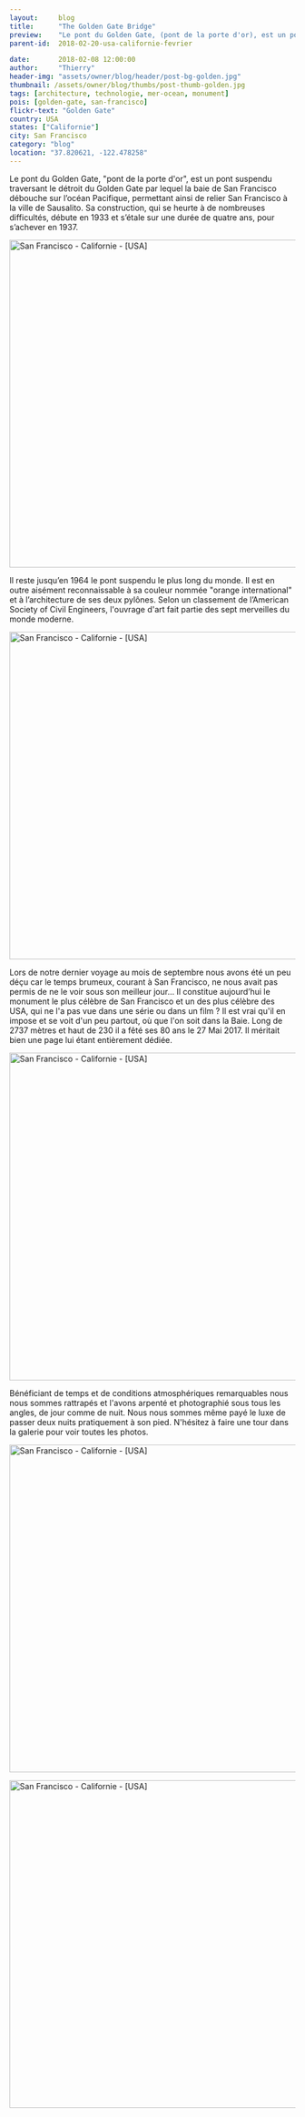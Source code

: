 ```yaml
---
layout:     blog
title:      "The Golden Gate Bridge"
preview:    "Le pont du Golden Gate, (pont de la porte d'or), est un pont suspendu traversant le détroit du Golden Gate par lequel la baie de San Francisco débouche sur l’océan Pacifique... "
parent-id:  2018-02-20-usa-californie-fevrier

date:       2018-02-08 12:00:00
author:     "Thierry"
header-img: "assets/owner/blog/header/post-bg-golden.jpg"
thumbnail: /assets/owner/blog/thumbs/post-thumb-golden.jpg
tags: [architecture, technologie, mer-ocean, monument]
pois: [golden-gate, san-francisco]
flickr-text: "Golden Gate"
country: USA 
states: ["Californie"]
city: San Francisco
category: "blog"
location: "37.820621, -122.478258"
---
```


Le pont du Golden Gate, "pont de la porte d'or", est un pont suspendu traversant le détroit du Golden Gate par lequel la baie de San Francisco débouche sur l’océan Pacifique, permettant ainsi de relier San Francisco à la ville de Sausalito. Sa construction, qui se heurte à de nombreuses difficultés, débute en 1933 et s’étale sur une durée de quatre ans, pour s’achever en 1937.  

<a data-flickr-embed="true" data-footer="true"  href="https://www.flickr.com/photos/2ozr/39574052884/in/datetaken/" title="San Francisco - Californie - [USA]"><img src="https://farm5.staticflickr.com/4707/39574052884_a118267427_b.jpg" width="1024" height="576" alt="San Francisco - Californie - [USA]"></a><script async src="//embedr.flickr.com/assets/client-code.js" charset="utf-8"></script>  

 Il reste jusqu’en 1964 le pont suspendu le plus long du monde. Il est en outre aisément reconnaissable à sa couleur nommée "orange international" et à l’architecture de ses deux pylônes. Selon un classement de l’American Society of Civil Engineers, l'ouvrage d'art fait partie des sept merveilles du monde moderne.  

 <a data-flickr-embed="true" data-footer="true"  href="https://www.flickr.com/photos/2ozr/40284708701/in/datetaken/" title="San Francisco - Californie - [USA]"><img src="https://farm5.staticflickr.com/4694/40284708701_0586588138_b.jpg" width="1024" height="576" alt="San Francisco - Californie - [USA]"></a><script async src="//embedr.flickr.com/assets/client-code.js" charset="utf-8"></script>  

Lors de notre dernier voyage au mois de septembre nous avons été un peu déçu car le temps brumeux, courant à San Francisco, ne nous avait pas permis de ne le voir sous son meilleur jour... Il constitue aujourd’hui le monument le plus célèbre de San Francisco et un des plus célèbre des USA, qui ne l'a pas vue dans une série ou dans un film ? Il est vrai qu'il en impose et se voit d'un peu partout, où que l'on soit dans la Baie. Long de 2737 mètres et haut de 230 il a fêté ses 80 ans le 27 Mai 2017. Il méritait bien une page lui étant entièrement dédiée.  

<a data-flickr-embed="true" data-footer="true"  href="https://www.flickr.com/photos/2ozr/39573641064/in/datetaken/" title="San Francisco - Californie - [USA]"><img src="https://farm5.staticflickr.com/4676/39573641064_88eb340349_b.jpg" width="1024" height="576" alt="San Francisco - Californie - [USA]"></a><script async src="//embedr.flickr.com/assets/client-code.js" charset="utf-8"></script>  

Bénéficiant de temps et de conditions atmosphériques remarquables nous nous sommes rattrapés et l'avons arpenté et photographié sous tous les angles, de jour comme de nuit. Nous nous sommes même payé le luxe de passer deux nuits pratiquement à son pied. N'hésitez à faire une tour dans la galerie pour voir toutes les photos.  

<a data-flickr-embed="true" data-footer="true"  href="https://www.flickr.com/photos/2ozr/40285225561/in/datetaken/" title="San Francisco - Californie - [USA]"><img src="https://farm5.staticflickr.com/4617/40285225561_e469bf9a47_b.jpg" width="1024" height="576" alt="San Francisco - Californie - [USA]"></a><script async src="//embedr.flickr.com/assets/client-code.js" charset="utf-8"></script>  

<a data-flickr-embed="true" data-footer="true"  href="https://www.flickr.com/photos/2ozr/40285273971/in/datetaken/" title="San Francisco - Californie - [USA]"><img src="https://farm5.staticflickr.com/4767/40285273971_5c2ae13e58_b.jpg" width="1024" height="576" alt="San Francisco - Californie - [USA]"></a><script async src="//embedr.flickr.com/assets/client-code.js" charset="utf-8"></script>  



